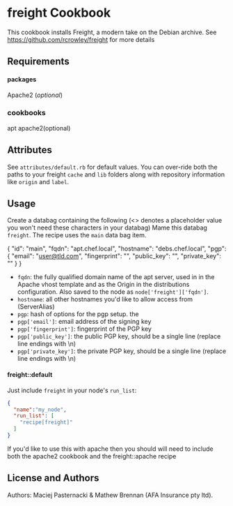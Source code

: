 freight Cookbook
================
This cookbook installs Freight, a modern take on the Debian archive. See https://github.com/rcrowley/freight for more details


Requirements
------------
#### packages
Apache2  (*optional*)

### cookbooks
apt
apache2(optional)


Attributes
-----------
See `attributes/default.rb` for default values.
You can over-ride both the paths to your freight `cache` and `lib` folders along with repository information like `origin` and `label`.


Usage
-----
Create a databag containing the following (<> denotes a placeholder value you won't need these characters in your databag)
Mame this databag `freight`. The recipe uses the `main` data bag item.

{
  "id": "main",
  "fqdn": "apt.chef.local",
  "hostname": "debs.chef.local",
  "pgp": {
    "email": "user@tld.com",
    "fingerprint": "<GPG finger print>",
    "public_key": "<GPG Public Key>",
    "private_key": "<GPG Private Key>"
  }
}


* `fqdn`: the fully qualified domain name of the apt server, used in
  in the Apache vhost template and as the Origin in the distributions
  configuration. Also saved to the node as
  `node['freight']['fqdn']`.
* `hostname`: all other hostnames you'd like to allow access from (ServerAlias)
* `pgp`: hash of options for the pgp setup. the 
* `pgp['email']`: email address of the signing key
* `pgp['fingerprint']`: fingerprint of the PGP key
* `pgp['public_key']`: the public PGP key, should be a single line
  (replace line endings with \n)
* `pgp['private_key']`: the private PGP key, should be a single line
  (replace line endings with \n)

#### freight::default
Just include `freight` in your node's `run_list`:

```json
{
  "name":"my_node",
  "run_list": [
    "recipe[freight]"
  ]
}
```

If you'd like to use this with apache then you should will need to include both the apache2 cookbook and the freight::apache recipe

License and Authors
-------------------
Authors: Maciej Pasternacki & Mathew Brennan (AFA Insurance pty ltd).
